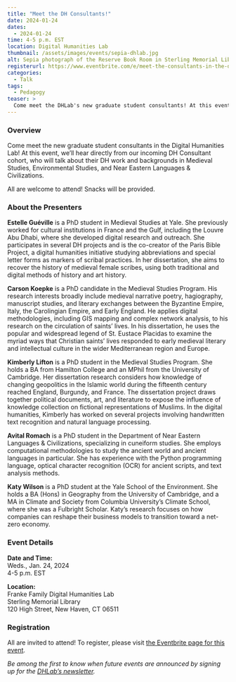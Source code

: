 ```yaml
---
title: "Meet the DH Consultants!"
date: 2024-01-24
dates:
  - 2024-01-24
time: 4-5 p.m. EST
location: Digital Humanities Lab
thumbnail: /assets/images/events/sepia-dhlab.jpg
alt: Sepia photograph of the Reserve Book Room in Sterling Memorial Library. The room has since been remodeled, and now houses the Franke Family Digital Humanities Lab.
registerurl: https://www.eventbrite.com/e/meet-the-consultants-in-the-dhlab-tickets-790301622427?aff=oddtdtcreator
categories:
  - Talk
tags:
  - Pedagogy
teaser: >
  Come meet the DHLab's new graduate student consultants! At this event, we’ll hear directly from our incoming DH Consultant cohort, who will talk about their DH work and backgrounds in Medieval Studies, Environmental Studies, and Near Eastern Languages & Civilizations.
---
```

### Overview
Come meet the new graduate student consultants in the Digital Humanities Lab! At this event, we’ll hear directly from our incoming DH Consultant cohort, who will talk about their DH work and backgrounds in Medieval Studies, Environmental Studies, and Near Eastern Languages & Civilizations.  

All are welcome to attend! Snacks will be provided.  

### About the Presenters

**Estelle Guéville** is a PhD student in Medieval Studies at Yale. She previously worked for cultural institutions in France and the Gulf, including the Louvre Abu Dhabi, where she developed digital research and outreach. She participates in several DH projects and is the co-creator of the Paris Bible Project, a digital humanities initiative studying abbreviations and special letter forms as markers of scribal practices. In her dissertation, she aims to recover the history of medieval female scribes, using both traditional and digital methods of history and art history.  

**Carson Koepke** is a PhD candidate in the Medieval Studies Program. His research interests broadly include medieval narrative poetry, hagiography, manuscript studies, and literary exchanges between the Byzantine Empire, Italy, the Carolingian Empire, and Early England. He applies digital methodologies, including GIS mapping and complex network analysis, to his research on the circulation of saints’ lives. In his dissertation, he uses the popular and widespread legend of St. Eustace Placidas to examine the myriad ways that Christian saints’ lives responded to early medieval literary and intellectual culture in the wider Mediterranean region and Europe.  

**Kimberly Lifton** is a PhD student in the Medieval Studies Program. She holds a BA from Hamilton College and an MPhil from the University of Cambridge. Her dissertation research considers how knowledge of changing geopolitics in the Islamic world during the fifteenth century reached England, Burgundy, and France. The dissertation project draws together political documents, art, and literature to expose the influence of knowledge collection on fictional representations of Muslims. In the digital humanities, Kimberly has worked on several projects involving handwritten text recognition and natural language processing.  

**Avital Romach** is a PhD student in the Department of Near Eastern Languages & Civilizations, specializing in cuneiform studies. She employs computational methodologies to study the ancient world and ancient languages in particular. She has experience with the Python programming language, optical character recognition (OCR) for ancient scripts, and text analysis methods.   

**Katy Wilson** is a PhD student at the Yale School of the Environment. She holds a BA (Hons) in Geography from the University of Cambridge, and a MA in Climate and Society from Columbia University’s Climate School, where she was a Fulbright Scholar. Katy’s research focuses on how companies can reshape their business models to transition toward a net-zero economy.  


### Event Details

**Date and Time:**   
Weds., Jan. 24, 2024  
4-5 p.m. EST  
  
**Location:**  
Franke Family Digital Humanities Lab  
Sterling Memorial Library  
120 High Street, New Haven, CT 06511  
  
### Registration  
All are invited to attend! To register, please visit <a href='https://forms.gle/qBoBnbAxKkEq28vs9' target='_blank'>the Eventbrite page for this event</a>.  

*Be among the first to know when future events are announced by signing up for the <a href='https://subscribe.yale.edu/browse?search=digital+humanities' target='_blank'>DHLab’s newsletter</a>.*
